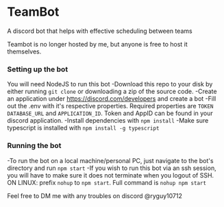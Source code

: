 # TeamBot
A discord bot that helps with effective scheduling between teams

Teambot is no longer hosted by me, but anyone is free to host it themselves.

### Setting up the bot
You will need NodeJS to run this bot
-Download this repo to your disk by either running ```git clone``` or downloading a zip of the source code.
-Create an application under https://discord.com/developers and create a bot
-Fill out the .env with it's respective properties. Required properties are ```TOKEN``` ```DATABASE_URL``` and ```APPLICATION_ID```. Token and AppID can be found in your discord application.
-Install dependencies with ```npm install```
-Make sure typescript is installed with ```npm install -g typescript```

### Running the bot
-To run the bot on a local machine/personal PC, just navigate to the bot's directory and run ```npm start```
-If you wish to run this bot via an ssh session, you will have to make sure it does not terminate when you logout of SSH. 
ON LINUX: prefix ```nohup``` to ```npm start```. Full command is ```nohup npm start```

Feel free to DM me with any troubles on discord @ryguy10712



